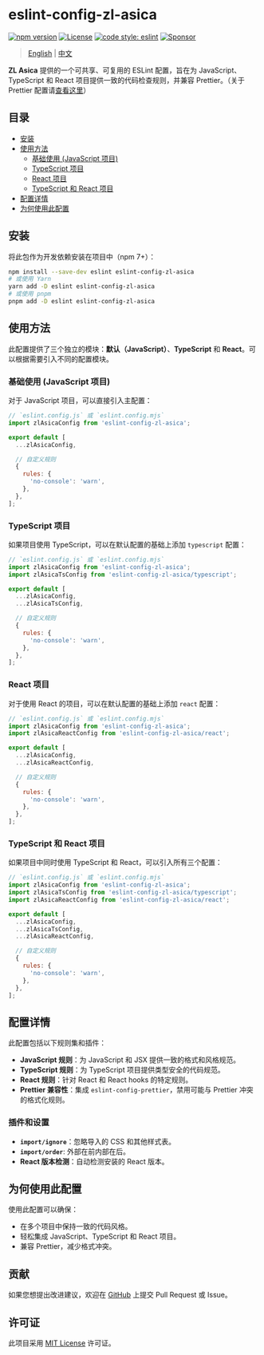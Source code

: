 # eslint-config-zl-asica

[![npm version][npm-version-badge]][npm-versions-link]
[![License][license-badge]][license-link]
[![code style: eslint][eslint-badge]][eslint-link]
[![Sponsor][sponsor-badge]][sponsor-link]

> [English](README.md) | [中文](README_CN.md)

**ZL Asica** 提供的一个可共享、可复用的 ESLint 配置，旨在为 JavaScript、TypeScript 和 React 项目提供一致的代码检查规则，并兼容 Prettier。（关于 Prettier 配置请[查看这里][prettier-config]）

## 目录

- [安装](#安装)
- [使用方法](#使用方法)
  - [基础使用 (JavaScript 项目)](#基础使用-javascript-项目)
  - [TypeScript 项目](#typescript-项目)
  - [React 项目](#react-项目)
  - [TypeScript 和 React 项目](#typescript-和-react-项目)
- [配置详情](#配置详情)
- [为何使用此配置](#为何使用此配置)

## 安装

将此包作为开发依赖安装在项目中（npm 7+）：

```bash
npm install --save-dev eslint eslint-config-zl-asica
# 或使用 Yarn
yarn add -D eslint eslint-config-zl-asica
# 或使用 pnpm
pnpm add -D eslint eslint-config-zl-asica
```

## 使用方法

此配置提供了三个独立的模块：**默认（JavaScript）**、**TypeScript** 和 **React**。可以根据需要引入不同的配置模块。

### 基础使用 (JavaScript 项目)

对于 JavaScript 项目，可以直接引入主配置：

```javascript
// `eslint.config.js` 或 `eslint.config.mjs`
import zlAsicaConfig from 'eslint-config-zl-asica';

export default [
  ...zlAsicaConfig,

  // 自定义规则
  {
    rules: {
      'no-console': 'warn',
    },
  },
];
```

### TypeScript 项目

如果项目使用 TypeScript，可以在默认配置的基础上添加 `typescript` 配置：

```javascript
// `eslint.config.js` 或 `eslint.config.mjs`
import zlAsicaConfig from 'eslint-config-zl-asica';
import zlAsicaTsConfig from 'eslint-config-zl-asica/typescript';

export default [
  ...zlAsicaConfig,
  ...zlAsicaTsConfig,

  // 自定义规则
  {
    rules: {
      'no-console': 'warn',
    },
  },
];
```

### React 项目

对于使用 React 的项目，可以在默认配置的基础上添加 `react` 配置：

```javascript
// `eslint.config.js` 或 `eslint.config.mjs`
import zlAsicaConfig from 'eslint-config-zl-asica';
import zlAsicaReactConfig from 'eslint-config-zl-asica/react';

export default [
  ...zlAsicaConfig,
  ...zlAsicaReactConfig,

  // 自定义规则
  {
    rules: {
      'no-console': 'warn',
    },
  },
];
```

### TypeScript 和 React 项目

如果项目中同时使用 TypeScript 和 React，可以引入所有三个配置：

```javascript
// `eslint.config.js` 或 `eslint.config.mjs`
import zlAsicaConfig from 'eslint-config-zl-asica';
import zlAsicaTsConfig from 'eslint-config-zl-asica/typescript';
import zlAsicaReactConfig from 'eslint-config-zl-asica/react';

export default [
  ...zlAsicaConfig,
  ...zlAsicaTsConfig,
  ...zlAsicaReactConfig,

  // 自定义规则
  {
    rules: {
      'no-console': 'warn',
    },
  },
];
```

## 配置详情

此配置包括以下规则集和插件：

- **JavaScript 规则**：为 JavaScript 和 JSX 提供一致的格式和风格规范。
- **TypeScript 规则**：为 TypeScript 项目提供类型安全的代码规范。
- **React 规则**：针对 React 和 React hooks 的特定规则。
- **Prettier 兼容性**：集成 `eslint-config-prettier`，禁用可能与 Prettier 冲突的格式化规则。

### 插件和设置

- **`import/ignore`**：忽略导入的 CSS 和其他样式表。
- **`import/order`**: 外部在前内部在后。
- **React 版本检测**：自动检测安装的 React 版本。

## 为何使用此配置

使用此配置可以确保：

- 在多个项目中保持一致的代码风格。
- 轻松集成 JavaScript、TypeScript 和 React 项目。
- 兼容 Prettier，减少格式冲突。

## 贡献

如果您想提出改进建议，欢迎在 [GitHub][github-link] 上提交 Pull Request 或 Issue。

## 许可证

此项目采用 [MIT License][license-link] 许可证。

<!-- badges -->

[npm-version-badge]: https://img.shields.io/npm/v/eslint-config-zl-asica?style=flat-square
[license-badge]: https://img.shields.io/github/license/ZL-Asica/eslint-config?style=flat-square
[eslint-badge]: https://img.shields.io/badge/code_style-eslint-4B32C3.svg?style=flat-square
[sponsor-badge]: https://img.shields.io/badge/sponsor-%E2%9D%A4-red?style=flat-square

<!-- links -->

[npm-versions-link]: https://www.npmjs.com/package/eslint-config-zl-asica
[eslint-link]: https://eslint.org/
[sponsor-link]: https://github.com/sponsors/ZL-Asica
[license-link]: https://github.com/ZL-Asica/eslint-config/blob/main/LICENSE
[github-link]: https://github.com/ZL-Asica/eslint-config
[prettier-config]: https://github.com/ZL-Asica/prettier-config
